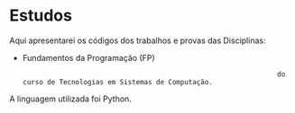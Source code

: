 # Estudos
 
 Aqui apresentarei os códigos dos trabalhos e provas das Disciplinas:
 
 - Fundamentos da Programação (FP)
 
                                                                      do curso de Tecnologias em Sistemas de Computação. 
 
 A linguagem utilizada foi Python.
